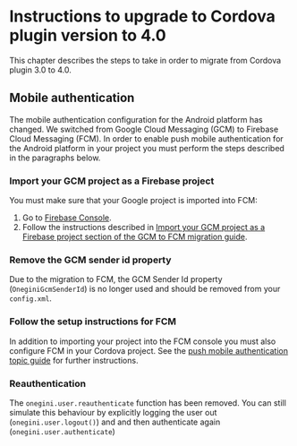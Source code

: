 # Instructions to upgrade to Cordova plugin version to 4.0

This chapter describes the steps to take in order to migrate from Cordova plugin 3.0 to 4.0.

## Mobile authentication

The mobile authentication configuration for the Android platform has changed. We switched from Google Cloud Messaging (GCM) to Firebase Cloud Messaging (FCM). In order to enable push mobile authentication for the Android platform in your project you must perform the steps described in the paragraphs below.

### Import your GCM project as a Firebase project

You must make sure that your Google project is imported into FCM:

1. Go to [Firebase Console](https://console.firebase.google.com).
2. Follow the instructions described in [Import your GCM project as a Firebase project section of the GCM to FCM migration guide](https://developers.google.com/cloud-messaging/android/android-migrate-fcm#import_your_gcm_project_as_a_firebase_project).

### Remove the GCM sender id property

Due to the migration to FCM, the GCM Sender Id property (`OneginiGcmSenderId`) is no longer used and should be removed from your `config.xml`.

### Follow the setup instructions for FCM

In addition to importing your project into the FCM console you must also configure FCM in your Cordova project. See the [push mobile authentication topic guide](../topics/mobile-authentication-push.md#setup-and-requirements) for further instructions.

### Reauthentication
The `onegini.user.reauthenticate` function has been removed. You can still simulate this behaviour by explicitly logging the user out (`onegini.user.logout()`)
and and then authenticate again (`onegini.user.authenticate`)
```
